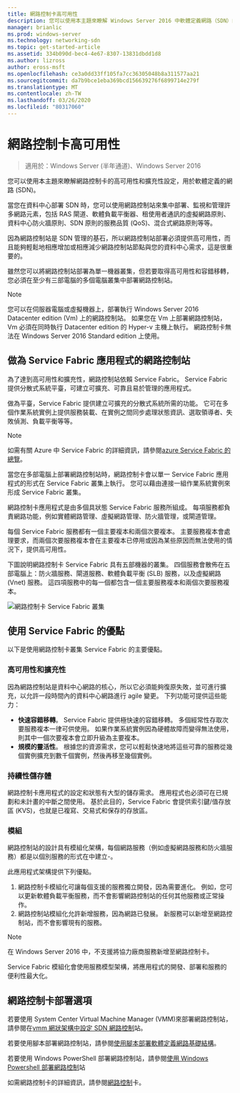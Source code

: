 ```yaml
---
title: 網路控制卡高可用性
description: 您可以使用本主題來瞭解 Windows Server 2016 中軟體定義網路（SDN）的網路控制站高可用性。
manager: brianlic
ms.prod: windows-server
ms.technology: networking-sdn
ms.topic: get-started-article
ms.assetid: 334b090d-bec4-4e67-8307-13831dbdd1d8
ms.author: lizross
author: eross-msft
ms.openlocfilehash: ce3a0dd33ff105fa7cc36305048b8a311577aa21
ms.sourcegitcommit: da7b9bce1eba369bcd156639276f6899714e279f
ms.translationtype: MT
ms.contentlocale: zh-TW
ms.lasthandoff: 03/26/2020
ms.locfileid: "80317060"
---
```

# <a name="network-controller-high-availability"></a>網路控制卡高可用性

>適用於：Windows Server (半年通道)、Windows Server 2016

您可以使用本主題來瞭解網路控制卡的高可用性和擴充性設定，用於軟體定義的網路 \(SDN\)。

當您在資料中心部署 SDN 時，您可以使用網路控制站來集中部署、監視和管理許多網路元素，包括 RAS 閘道、軟體負載平衡器、租使用者通訊的虛擬網路原則、資料中心防火牆原則、SDN 原則的服務品質 \(QoS\)、混合式網路原則等等。

因為網路控制站是 SDN 管理的基石，所以網路控制站部署必須提供高可用性，而且能夠輕鬆地相應增加或相應減少網路控制站節點與您的資料中心需求，這是很重要的。

雖然您可以將網路控制站部署為單一機器叢集，但若要取得高可用性和容錯移轉，您必須在至少有三部電腦的多個電腦叢集中部署網路控制站。

>[!NOTE]
>您可以在伺服器電腦或虛擬機器上，部署執行 Windows Server 2016 Datacenter edition \(Vm\) 上的網路控制站。 如果您在 Vm 上部署網路控制站，Vm 必須在同時執行 Datacenter edition 的 Hyper-v 主機上執行。 網路控制卡無法在 Windows Server 2016 Standard edition 上使用。

## <a name="network-controller-as-a-service-fabric-application"></a>做為 Service Fabric 應用程式的網路控制站

為了達到高可用性和擴充性，網路控制站依賴 Service Fabric。 Service Fabric 提供分散式系統平臺，可建立可擴充、可靠且易於管理的應用程式。

做為平臺，Service Fabric 提供建立可擴充的分散式系統所需的功能。 它可在多個作業系統實例上提供服務裝載、在實例之間同步處理狀態資訊、選取領導者、失敗偵測、負載平衡等等。

>[!NOTE]
>如需有關 Azure 中 Service Fabric 的詳細資訊，請參閱[azure Service Fabric 的總覽](https://docs.microsoft.com/azure/service-fabric/service-fabric-overview)。

當您在多部電腦上部署網路控制站時，網路控制卡會以單一 Service Fabric 應用程式的形式在 Service Fabric 叢集上執行。 您可以藉由連接一組作業系統實例來形成 Service Fabric 叢集。

網路控制卡應用程式是由多個具狀態 Service Fabric 服務所組成。 每項服務都負責網路功能，例如實體網路管理、虛擬網路管理、防火牆管理，或閘道管理。 

每個 Service Fabric 服務都有一個主要複本和兩個次要複本。 主要服務複本會處理要求，而兩個次要服務複本會在主要複本已停用或因為某些原因而無法使用的情況下，提供高可用性。

下圖說明網路控制卡 Service Fabric 具有五部機器的叢集。 四個服務會散佈在五部電腦上：防火牆服務、閘道服務、軟體負載平衡 \(SLB\) 服務，以及虛擬網路 \(Vnet\) 服務。  這四項服務中的每一個都包含一個主要服務複本和兩個次要服務複本。

![網路控制卡 Service Fabric 叢集](../../../media/Network-Controller-HA/Network-Controller-HA.jpg)

## <a name="advantages-of-using-service-fabric"></a>使用 Service Fabric 的優點

以下是使用網路控制卡叢集 Service Fabric 的主要優點。

### <a name="high-availability-and-scalability"></a>高可用性和擴充性

因為網路控制站是資料中心網路的核心，所以它必須能夠復原失敗，並可進行擴充，以允許一段時間內的資料中心網路進行 agile 變更。 下列功能可提供這些能力： 

- **快速容錯移轉**。 Service Fabric 提供極快速的容錯移轉。 多個經常性存取次要服務複本一律可供使用。 如果作業系統實例因為硬體故障而變得無法使用，則其中一個次要複本會立即升級為主要複本。 
- **規模的靈活性**。 根據您的資源需求，您可以輕鬆快速地將這些可靠的服務從幾個實例擴充到數千個實例，然後再移至幾個實例。 

### <a name="persistent-storage"></a>持續性儲存體

網路控制卡應用程式的設定和狀態有大型的儲存需求。 應用程式也必須可在已規劃和未計畫的中斷之間使用。 基於此目的，Service Fabric 會提供索引鍵/值存放區 \(KVS\)，也就是已複寫、交易式和保存的存放區。

### <a name="modularity"></a>模組

網路控制站的設計具有模組化架構，每個網路服務（例如虛擬網路服務和防火牆服務）都是以個別服務的形式在中建立\-。 

此應用程式架構提供下列優點。

1. 網路控制卡模組化可讓每個支援的服務獨立開發，因為需要進化。 例如，您可以更新軟體負載平衡服務，而不會影響網路控制站的任何其他服務或正常操作。
2. 網路控制站模組化允許新增服務，因為網路已發展。 新服務可以新增至網路控制站，而不會影響現有的服務。

>[!NOTE]
>在 Windows Server 2016 中，不支援將協力廠商服務新增至網路控制卡。

Service Fabric 模組化會使用服務模型架構，將應用程式的開發、部署和服務的便利性最大化。

## <a name="network-controller-deployment-options"></a>網路控制卡部署選項

若要使用 System Center Virtual Machine Manager \(VMM\)來部署網路控制站，請參閱在[vmm 網狀架構中設定 SDN 網路控制](https://technet.microsoft.com/system-center-docs/vmm/scenario/sdn-network-controller)站。

若要使用腳本部署網路控制站，請參閱[使用腳本部署軟體定義網路基礎結構](../../deploy/Deploy-a-Software-Defined-Network-infrastructure-using-scripts.md)。

若要使用 Windows PowerShell 部署網路控制站，請參閱[使用 Windows Powershell 部署網路控制](../../deploy/Deploy-Network-Controller-using-Windows-PowerShell.md)站

如需網路控制卡的詳細資訊，請參閱[網路控制](Network-Controller.md)卡。